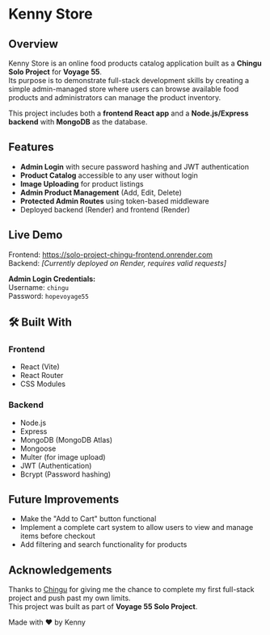 # Kenny Store

## Overview

Kenny Store is an online food products catalog application built as a **Chingu Solo Project** for **Voyage 55**.  
Its purpose is to demonstrate full-stack development skills by creating a simple admin-managed store where users can browse available food products and administrators can manage the product inventory.

This project includes both a **frontend React app** and a **Node.js/Express backend** with **MongoDB** as the database.



##  Features

- **Admin Login** with secure password hashing and JWT authentication  
- **Product Catalog** accessible to any user without login  
- **Image Uploading** for product listings  
- **Admin Product Management** (Add, Edit, Delete)  
- **Protected Admin Routes** using token-based middleware  
- Deployed backend (Render) and frontend (Render)  



##  Live Demo

Frontend: https://solo-project-chingu-frontend.onrender.com  
Backend: *[Currently deployed on Render, requires valid requests]*

**Admin Login Credentials:**  
Username: `chingu`  
Password: `hopevoyage55`



## 🛠️ Built With

### Frontend
- React (Vite)
- React Router
- CSS Modules

### Backend
- Node.js
- Express
- MongoDB (MongoDB Atlas)
- Mongoose
- Multer (for image upload)
- JWT (Authentication)
- Bcrypt (Password hashing)

##  Future Improvements

- Make the "Add to Cart" button functional
- Implement a complete cart system to allow users to view and manage items before checkout
- Add filtering and search functionality for products


##  Acknowledgements

Thanks to [Chingu](https://www.chingu.io) for giving me the chance to complete my first full-stack project and push past my own limits.  
This project was built as part of **Voyage 55 Solo Project**.



Made with ❤️ by Kenny  
